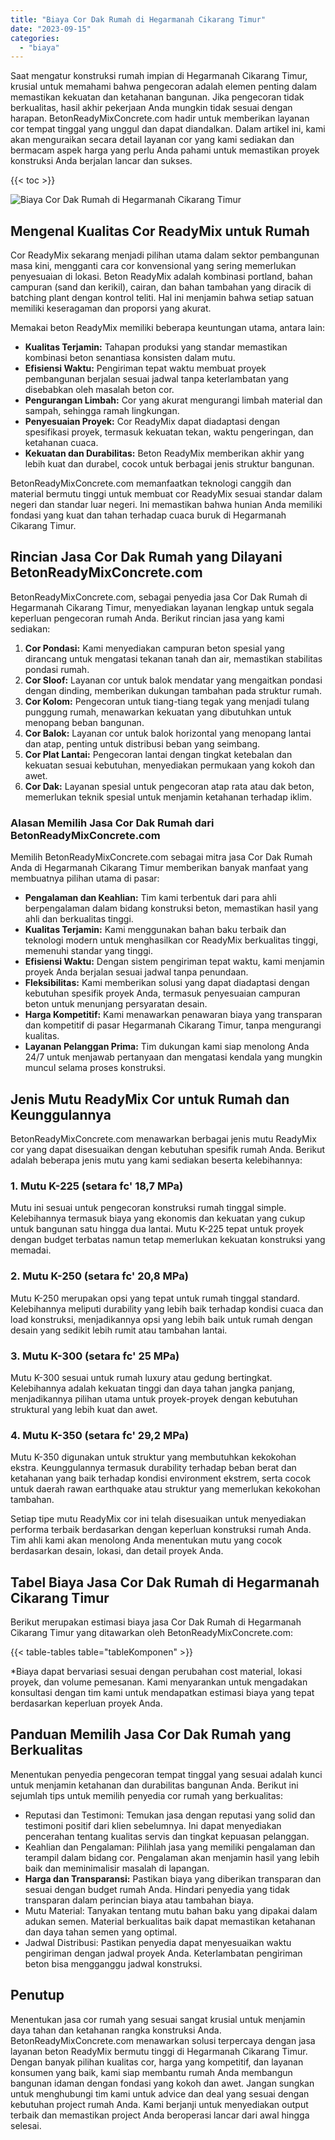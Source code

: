 ```yaml
---
title: "Biaya Cor Dak Rumah di Hegarmanah Cikarang Timur"
date: "2023-09-15"
categories: 
  - "biaya"
---
```


Saat mengatur konstruksi rumah impian di Hegarmanah Cikarang Timur, krusial untuk memahami bahwa pengecoran adalah elemen penting dalam memastikan kekuatan dan ketahanan bangunan. Jika pengecoran tidak berkualitas, hasil akhir pekerjaan Anda mungkin tidak sesuai dengan harapan. BetonReadyMixConcrete.com hadir untuk memberikan layanan cor tempat tinggal yang unggul dan dapat diandalkan. Dalam artikel ini, kami akan menguraikan secara detail layanan cor yang kami sediakan dan bermacam aspek harga yang perlu Anda pahami untuk memastikan proyek konstruksi Anda berjalan lancar dan sukses.

{{< toc >}}

![Biaya Cor Dak Rumah di Hegarmanah Cikarang Timur](https://betoncor8.github.io/cor/harga-beton-readymix-concrete%20(20).png)

## Mengenal Kualitas Cor ReadyMix untuk Rumah

Cor ReadyMix sekarang menjadi pilihan utama dalam sektor pembangunan masa kini, mengganti cara cor konvensional yang sering memerlukan penyesuaian di lokasi. Beton ReadyMix adalah kombinasi portland, bahan campuran (sand dan kerikil), cairan, dan bahan tambahan yang diracik di batching plant dengan kontrol teliti. Hal ini menjamin bahwa setiap satuan memiliki keseragaman dan proporsi yang akurat.

Memakai beton ReadyMix memiliki beberapa keuntungan utama, antara lain:

- **Kualitas Terjamin:** Tahapan produksi yang standar memastikan kombinasi beton senantiasa konsisten dalam mutu.
- **Efisiensi Waktu:** Pengiriman tepat waktu membuat proyek pembangunan berjalan sesuai jadwal tanpa keterlambatan yang disebabkan oleh masalah beton cor.
- **Pengurangan Limbah:** Cor yang akurat mengurangi limbah material dan sampah, sehingga ramah lingkungan.
- **Penyesuaian Proyek:** Cor ReadyMix dapat diadaptasi dengan spesifikasi proyek, termasuk kekuatan tekan, waktu pengeringan, dan ketahanan cuaca.
- **Kekuatan dan Durabilitas:** Beton ReadyMix memberikan akhir yang lebih kuat dan durabel, cocok untuk berbagai jenis struktur bangunan.

BetonReadyMixConcrete.com memanfaatkan teknologi canggih dan material bermutu tinggi untuk membuat cor ReadyMix sesuai standar dalam negeri dan standar luar negeri. Ini memastikan bahwa hunian Anda memiliki fondasi yang kuat dan tahan terhadap cuaca buruk di Hegarmanah Cikarang Timur.

## Rincian Jasa Cor Dak Rumah yang Dilayani BetonReadyMixConcrete.com

BetonReadyMixConcrete.com, sebagai penyedia jasa Cor Dak Rumah di Hegarmanah Cikarang Timur, menyediakan layanan lengkap untuk segala keperluan pengecoran rumah Anda. Berikut rincian jasa yang kami sediakan:

1. **Cor Pondasi:** Kami menyediakan campuran beton spesial yang dirancang untuk mengatasi tekanan tanah dan air, memastikan stabilitas pondasi rumah.
2. **Cor Sloof:** Layanan cor untuk balok mendatar yang mengaitkan pondasi dengan dinding, memberikan dukungan tambahan pada struktur rumah.
3. **Cor Kolom:** Pengecoran untuk tiang-tiang tegak yang menjadi tulang punggung rumah, menawarkan kekuatan yang dibutuhkan untuk menopang beban bangunan.
4. **Cor Balok:** Layanan cor untuk balok horizontal yang menopang lantai dan atap, penting untuk distribusi beban yang seimbang.
5. **Cor Plat Lantai:** Pengecoran lantai dengan tingkat ketebalan dan kekuatan sesuai kebutuhan, menyediakan permukaan yang kokoh dan awet.
6. **Cor Dak:** Layanan spesial untuk pengecoran atap rata atau dak beton, memerlukan teknik spesial untuk menjamin ketahanan terhadap iklim.

### Alasan Memilih Jasa Cor Dak Rumah dari BetonReadyMixConcrete.com

Memilih BetonReadyMixConcrete.com sebagai mitra jasa Cor Dak Rumah Anda di Hegarmanah Cikarang Timur memberikan banyak manfaat yang membuatnya pilihan utama di pasar:

- **Pengalaman dan Keahlian:** Tim kami terbentuk dari para ahli berpengalaman dalam bidang konstruksi beton, memastikan hasil yang ahli dan berkualitas tinggi.
- **Kualitas Terjamin:** Kami menggunakan bahan baku terbaik dan teknologi modern untuk menghasilkan cor ReadyMix berkualitas tinggi, memenuhi standar yang tinggi.
- **Efisiensi Waktu:** Dengan sistem pengiriman tepat waktu, kami menjamin proyek Anda berjalan sesuai jadwal tanpa penundaan.
- **Fleksibilitas:** Kami memberikan solusi yang dapat diadaptasi dengan kebutuhan spesifik proyek Anda, termasuk penyesuaian campuran beton untuk menunjang persyaratan desain.
- **Harga Kompetitif:** Kami menawarkan penawaran biaya yang transparan dan kompetitif di pasar Hegarmanah Cikarang Timur, tanpa mengurangi kualitas.
- **Layanan Pelanggan Prima:** Tim dukungan kami siap menolong Anda 24/7 untuk menjawab pertanyaan dan mengatasi kendala yang mungkin muncul selama proses konstruksi.

## Jenis Mutu ReadyMix Cor untuk Rumah dan Keunggulannya

BetonReadyMixConcrete.com menawarkan berbagai jenis mutu ReadyMix cor yang dapat disesuaikan dengan kebutuhan spesifik rumah Anda. Berikut adalah beberapa jenis mutu yang kami sediakan beserta kelebihannya:

### 1\. Mutu K-225 (setara fc' 18,7 MPa)

Mutu ini sesuai untuk pengecoran konstruksi rumah tinggal simple. Kelebihannya termasuk biaya yang ekonomis dan kekuatan yang cukup untuk bangunan satu hingga dua lantai. Mutu K-225 tepat untuk proyek dengan budget terbatas namun tetap memerlukan kekuatan konstruksi yang memadai.

### 2\. Mutu K-250 (setara fc' 20,8 MPa)

Mutu K-250 merupakan opsi yang tepat untuk rumah tinggal standard. Kelebihannya meliputi durability yang lebih baik terhadap kondisi cuaca dan load konstruksi, menjadikannya opsi yang lebih baik untuk rumah dengan desain yang sedikit lebih rumit atau tambahan lantai.

### 3\. Mutu K-300 (setara fc' 25 MPa)

Mutu K-300 sesuai untuk rumah luxury atau gedung bertingkat. Kelebihannya adalah kekuatan tinggi dan daya tahan jangka panjang, menjadikannya pilihan utama untuk proyek-proyek dengan kebutuhan struktural yang lebih kuat dan awet.

### 4\. Mutu K-350 (setara fc' 29,2 MPa)

Mutu K-350 digunakan untuk struktur yang membutuhkan kekokohan ekstra. Keunggulannya termasuk durability terhadap beban berat dan ketahanan yang baik terhadap kondisi environment ekstrem, serta cocok untuk daerah rawan earthquake atau struktur yang memerlukan kekokohan tambahan.

Setiap tipe mutu ReadyMix cor ini telah disesuaikan untuk menyediakan performa terbaik berdasarkan dengan keperluan konstruksi rumah Anda. Tim ahli kami akan menolong Anda menentukan mutu yang cocok berdasarkan desain, lokasi, dan detail proyek Anda.

## Tabel Biaya Jasa Cor Dak Rumah di Hegarmanah Cikarang Timur

Berikut merupakan estimasi biaya jasa Cor Dak Rumah di Hegarmanah Cikarang Timur yang ditawarkan oleh BetonReadyMixConcrete.com:

{{< table-tables table="tableKomponen" >}}

\*Biaya dapat bervariasi sesuai dengan perubahan cost material, lokasi proyek, dan volume pemesanan. Kami menyarankan untuk mengadakan konsultasi dengan tim kami untuk mendapatkan estimasi biaya yang tepat berdasarkan keperluan proyek Anda.

## Panduan Memilih Jasa Cor Dak Rumah yang Berkualitas

Menentukan penyedia pengecoran tempat tinggal yang sesuai adalah kunci untuk menjamin ketahanan dan durabilitas bangunan Anda. Berikut ini sejumlah tips untuk memilih penyedia cor rumah yang berkualitas:

- Reputasi dan Testimoni: Temukan jasa dengan reputasi yang solid dan testimoni positif dari klien sebelumnya. Ini dapat menyediakan pencerahan tentang kualitas servis dan tingkat kepuasan pelanggan.
- Keahlian dan Pengalaman: Pilihlah jasa yang memiliki pengalaman dan terampil dalam bidang cor. Pengalaman akan menjamin hasil yang lebih baik dan meminimalisir masalah di lapangan.
- **Harga dan Transparansi:** Pastikan biaya yang diberikan transparan dan sesuai dengan budget rumah Anda. Hindari penyedia yang tidak transparan dalam perincian biaya atau tambahan biaya.
- Mutu Material: Tanyakan tentang mutu bahan baku yang dipakai dalam adukan semen. Material berkualitas baik dapat memastikan ketahanan dan daya tahan semen yang optimal.
- Jadwal Distribusi: Pastikan penyedia dapat menyesuaikan waktu pengiriman dengan jadwal proyek Anda. Keterlambatan pengiriman beton bisa mengganggu jadwal konstruksi.

## Penutup

Menentukan jasa cor rumah yang sesuai sangat krusial untuk menjamin daya tahan dan ketahanan rangka konstruksi Anda. BetonReadyMixConcrete.com menawarkan solusi terpercaya dengan jasa layanan beton ReadyMix bermutu tinggi di Hegarmanah Cikarang Timur. Dengan banyak pilihan kualitas cor, harga yang kompetitif, dan layanan konsumen yang baik, kami siap membantu rumah Anda membangun bangunan idaman dengan fondasi yang kokoh dan awet. Jangan sungkan untuk menghubungi tim kami untuk advice dan deal yang sesuai dengan kebutuhan project rumah Anda. Kami berjanji untuk menyediakan output terbaik dan memastikan project Anda beroperasi lancar dari awal hingga selesai.
